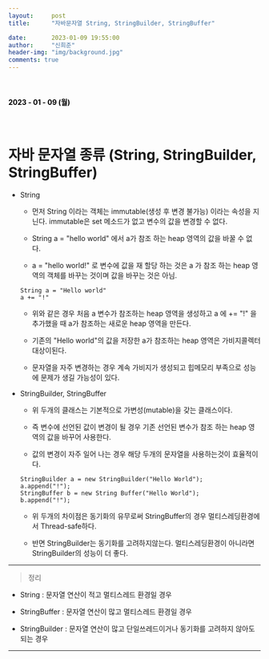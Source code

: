 ```yaml
---
layout:     post
title:      "자바문자열 String, StringBuilder, StringBuffer"

date:       2023-01-09 19:55:00
author:     "신희준"
header-img: "img/background.jpg"
comments: true
---
```


<head>
 <meta property="og:type" content="자바문자열">
 <meta property="og:title" content="자바문자열">
 <meta property="og:description" content="자바문자열">
 <meta property="og:url" content="http://shj7242.github.io/2023/01/09/javaString/">

 <meta name="twitter:card" content="자바문자열">
  <meta name="twitter:title" content="자바문자열">
  <meta name="twitter:description" content="자바문자열">
  <meta name="FACEBOOK:domain" content="http://shj7242.github.io/2023/01/09/javaString/">
  <meta name="facebook:card" content="자바문자열">
   <meta name="facebook:title" content="자바문자열">
   <meta name="facebook:description" content="자바문자열">
   <meta name="facebook:domain" content="http://shj7242.github.io/2023/01/09/javaString/">


 </head>

<br>
<H4 style ="font-weight:bold; color:black;"> </H4>

<H4 style ="font-weight:bold; color : black">2023 - 01 - 09 (월)</H4>
<br>

# 자바 문자열 종류 (String, StringBuilder, StringBuffer)


+ String

    - 먼저 String 이라는 객체는 immutable(생성 후 변경 불가능) 이라는 속성을 지닌다. immutable은 set 메소드가 없고 변수의 값을 변경할 수 없다.
  
    - String a = "hello world" 에서 a가 참조 하는 heap 영역의 값을 바꿀 수 없다.
  
    - a = "hello world!" 로 변수에 값을 재 할당 하는 것은 a 가 참조 하는 heap 영역의 객체를 바꾸는 것이며 값을 바꾸는 것은 아님.
  

  ~~~
  String a = "Hello world"
  a += "!"
  ~~~


  * 위와 같은 경우 처음 a 변수가 참조하는 heap 영역을 생성하고 a 에 += "!" 을 추가했을 때 a가 참조하는 새로운 heap 영역을 만든다.

  * 기존의 "Hello world"의 값을 저장한 a가 참조하는 heap 영역은 가비지콜렉터 대상이된다.

  * 문자열을 자주 변경하는 경우 계속 가비지가 생성되고 힙메모리 부족으로 성능에 문제가 생길 가능성이 있다.


+ StringBuilder, StringBuffer

    - 위 두개의 클래스는 기본적으로 가변성(mutable)을 갖는 클래스이다.
  
    - 즉 변수에 선언된 값이 변경이 될 경우 기존 선언된 변수가 참조 하는 heap 영역의 값을 바꾸어 사용한다.
  
    - 값의 변경이 자주 일어 나는 경우 해당 두개의 문자열을 사용하는것이 효율적이다.
    
  ~~~
  StringBuilder a = new StringBuilder("Hello World");
  a.append("!");
  StringBuffer b = new String Buffer("Hello World");
  b.append("!");
  ~~~

  * 위 두개의 차이점은 동기화의 유무로써 StringBuffer의 경우 멀티스레딩환경에서 Thread-safe하다.
  
  * 반면 StringBuilder는 동기화를 고려하지않는다. 멀티스레딩환경이 아니라면 StringBuilder의 성능이 더 좋다.

***

> 정리

* String : 문자열 연산이 적고 멀티스레드 환경일 경우

* StringBuffer : 문자열 연산이 많고 멀티스레드 환경일 경우

* StringBuilder : 문자열 연산이 많고 단일쓰레드이거나 동기화를 고려하지 않아도 되는 경우 

***
